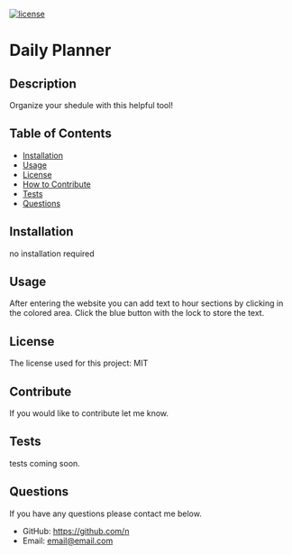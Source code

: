 
  [![license](https://img.shields.io/github/license/DAVFoundation/captain-n3m0.svg?style=flat-square)](https://github.com/DAVFoundation/captain-n3m0/blob/master/LICENSE)
  # Daily Planner
  ## Description
  Organize your shedule with this helpful tool!
  ## Table of Contents 

  - [Installation](#installation)
  - [Usage](#usage)
  - [License](#license)
  - [How to Contribute](#contribute)
  - [Tests](#tests)
  - [Questions](#questions)
  
  ## Installation
  no installation required
  ## Usage
  After entering the website you can add text to hour sections by clicking in the colored area. Click the blue button with the lock to store the text.
  
  ## License
  The license used for this project: MIT
  ## Contribute
  If you would like to contribute let me know.
  ## Tests
  tests coming soon.
  ## Questions
  If you have any questions please contact me below.

  - GitHub: https://github.com/n
  - Email: email@email.com